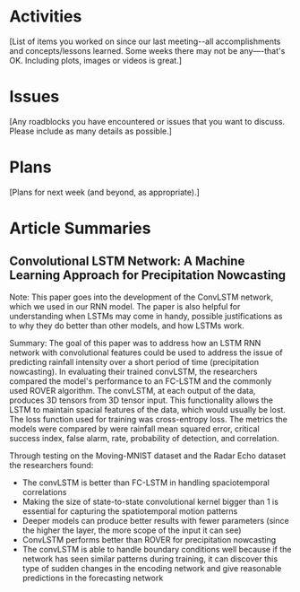# Activities

[List of items you worked on since our last meeting--all accomplishments and concepts/lessons learned. Some weeks there may not be any—-that's OK.  Including plots, images or videos is great.]

# Issues

[Any roadblocks you have encountered or issues that you want to discuss.  Please include as many details as possible.]

# Plans

[Plans for next week (and beyond, as appropriate).]

# Article Summaries

## Convolutional LSTM Network: A Machine Learning Approach for Precipitation Nowcasting

Note: This paper goes into the development of the ConvLSTM network, which we used in our RNN model. The paper is also helpful for understanding when LSTMs may come in handy,
possible justifications as to why they do better than other models, and how LSTMs work.

Summary: The goal of this paper was to address how an LSTM RNN network with convolutional features could be used to address the issue of predicting rainfall intensity over
a short period of time (precipitation nowcasting). In evaluating their trained convLSTM, the researchers compared the model's performance to an FC-LSTM and the commonly used
ROVER algorithm. The convLSTM, at each output of the data, produces 3D tensors from 3D tensor input. This functionality allows the LSTM to maintain spacial features of the
data, which would usually be lost. The loss function used for training was cross-entropy loss. The metrics the models were compared by were rainfall mean squared error,
critical success index, false alarm, rate, probability of detection, and correlation. 

Through testing on the Moving-MNIST dataset and the Radar Echo dataset the researchers found:
* The convLSTM is better than FC-LSTM in handling spaciotemporal correlations
* Making the size of state-to-state convolutional kernel bigger than 1 is essential for capturing the spatiotemporal motion patterns
* Deeper models can produce better results with fewer parameters (since the higher the layer, the more scope of the input it can see)
* ConvLSTM performs better than ROVER for precipitation nowcasting
* The convLSTM is able to handle boundary conditions well because if the network has seen similar patterns during training, it can discover this type of sudden changes in
  the encoding network and give reasonable predictions in the forecasting network
  

